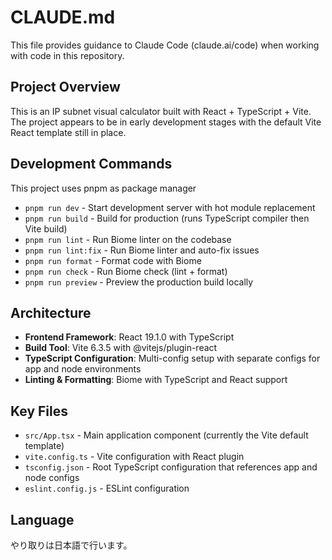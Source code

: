 # CLAUDE.md

This file provides guidance to Claude Code (claude.ai/code) when working with code in this repository.

## Project Overview

This is an IP subnet visual calculator built with React + TypeScript + Vite. The project appears to be in early development stages with the default Vite React template still in place.

## Development Commands

This project uses pnpm as package manager

- `pnpm run dev` - Start development server with hot module replacement
- `pnpm run build` - Build for production (runs TypeScript compiler then Vite build)
- `pnpm run lint` - Run Biome linter on the codebase
- `pnpm run lint:fix` - Run Biome linter and auto-fix issues
- `pnpm run format` - Format code with Biome
- `pnpm run check` - Run Biome check (lint + format)
- `pnpm run preview` - Preview the production build locally

## Architecture

- **Frontend Framework**: React 19.1.0 with TypeScript
- **Build Tool**: Vite 6.3.5 with @vitejs/plugin-react
- **TypeScript Configuration**: Multi-config setup with separate configs for app and node environments
- **Linting & Formatting**: Biome with TypeScript and React support

## Key Files

- `src/App.tsx` - Main application component (currently the Vite default template)
- `vite.config.ts` - Vite configuration with React plugin
- `tsconfig.json` - Root TypeScript configuration that references app and node configs
- `eslint.config.js` - ESLint configuration

## Language

やり取りは日本語で行います。

